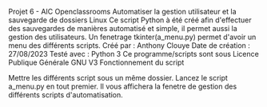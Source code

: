 Projet 6 - AIC Openclassrooms
Automatiser la gestion utilisateur et la sauvegarde de dossiers Linux
Ce script Python à été créé afin d'effectuer des sauvegardes de manières automatisé et simple, il permet aussi la gestion des utilisateurs.
Un fenetrage tkinter(a_menu.py) permet d'avoir un menu des différents scripts.
Créé par : Anthony Clouye
Date de création : 27/08/2023
Testé avec : Python 3
Ce programme/scripts sont sous Licence Publique Générale GNU V3
Fonctionnement du script

Mettre les différents script sous un même dossier. Lancez le script a_menu.py en tout premier. Il vous affichera la fenetre de gestion des différents scripts d'automatisation.
